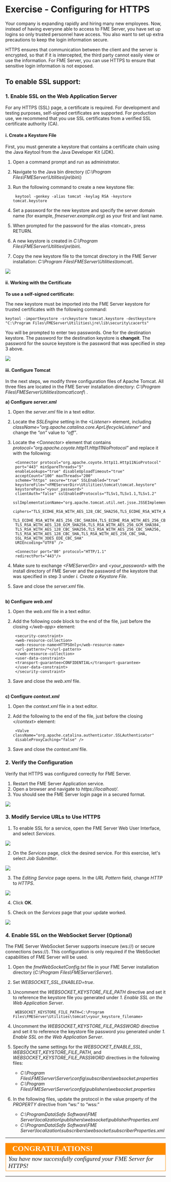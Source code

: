 # Exercise - Configuring for HTTPS #

Your company is expanding rapidly and hiring many new employees. Now, instead of having everyone able to access to FME Server, you have set up logins so only trusted personnel have access. You also want to set up extra precautions to keep the login information secure.

HTTPS ensures that communication between the client and the server is encrypted, so that if it is intercepted, the third party cannot easily view or use the information. For FME Server, you can use HTTPS to ensure that sensitive login information is not exposed.

## To enable SSL support: ##

### 1. Enable SSL on the Web Application Server ###

For any HTTPS (SSL) page, a certificate is required. For development and testing purposes, self-signed certificates are supported. For production use, we recommend that you use SSL certificates from a verified SSL certificate authority (CA).

#### i. Create a Keystore File ####

First, you must generate a keystore that contains a certificate chain using the Java Keytool from the Java Developer Kit (JDK).

1. Open a command prompt and run as administrator.
2. Navigate to the Java bin directory (*C:\Program Files\FMEServer\Utilities\jre\bin\\*)
3. Run the following command to create a new keystone file:

		keytool -genkey -alias tomcat -keylag RSA -keystore tomcat.keystore
 
4. Set a password for the new keystore and specify the server domain name (for example, *fmeserver.example.org*) as your first and last name.
5. When prompted for the password for the alias <tomcat\>, press RETURN.
6. A new keystore is created in *C:\Program Files\FMEServer\Utilities\jre\bin\\*.
7. Copy the new keystore file to the tomcat directory in the FME Server installation: *C:\Program Files\FMEServer\Utilities\tomcat\\*.

![](./Images/3.401.ConfigureForHTTPS_createKeytool.png)

#### ii. Working with the Certificate ####

**To use a self-signed certificate:**

The new keystore must be imported into the FME Server keystore for trusted certificates with the following command:

	keytool -importkeystore -srckeystore tomcat.keystore -destkeystore "C:\Program Files\FMEServer\Utilities\jre\lib\security\cacerts"

You will be prompted to enter two passwords. One for the destination keystore. The password for the destination keystore is **changeit**. The password for the source keystore is the password that was specified in step 3 above.

![](./Images/3.402.ConfigureForHTTPS_selfSignedCertificate.png)

#### iii. Configure Tomcat ####

In the next steps, we modify three configuration files of Apache Tomcat. All three files are located in the FME Server installation directory: *C:\Program Files\FMEServer\Utilities\tomcat\conf\\* .

**a) Configure *server.xml***

1. Open the *server.xml* file in a text editor.
2. Locate the *SSLEngine* setting in the *<Listener\>* element, including *className="org.apache.catalina.core.AprLifecycleListener"* and change the *“on”* value to *“off”*.
3. Locate the *<Connector\>* element that contains *protocol="org.apache.coyote.http11.Http11NioProtocol"* and replace it with the following:

		<Connector protocol="org.apache.coyote.http11.Http11NioProtocol"
		port="443" minSpareThreads="5"
		enableLookups="true" disableUploadTimeout="true"
		acceptCount="100" maxThreads="200"
		scheme="https" secure="true" SSLEnabled="true"
		keystoreFile="<FMEServerDir>\Utilities\tomcat\tomcat.keystore"
		keystorePass="<your_password>"
		clientAuth="false" sslEnabledProtocols="TLSv1,TLSv1.1,TLSv1.2"
		sslImplementationName="org.apache.tomcat.util.net.jsse.JSSEImplementation"
		ciphers="TLS_ECDHE_RSA_WITH_AES_128_CBC_SHA256,TLS_ECDHE_RSA_WITH_AES_128_CBC_SHA,
		TLS_ECDHE_RSA_WITH_AES_256_CBC_SHA384,TLS_ECDHE_RSA_WITH_AES_256_CBC_SHA,
		TLS_RSA_WITH_AES_128_GCM_SHA256,TLS_RSA_WITH_AES_256_GCM_SHA384,
		TLS_RSA_WITH_AES_128_CBC_SHA256,TLS_RSA_WITH_AES_256_CBC_SHA256,
		TLS_RSA_WITH_AES_128_CBC_SHA,TLS_RSA_WITH_AES_256_CBC_SHA,
		SSL_RSA_WITH_3DES_EDE_CBC_SHA"
		URIEncoding="UTF8" />
 
		<Connector port="80" protocol="HTTP/1.1"
		redirectPort="443"/>
		
4. Make sure to exchange *<FMEServerDir\>* and *<your_password\>* with the install directory of FME Server and the password of the keystore that was specified in step 3 under *i. Create a Keystore File*.

5. Save and close the *server.xml* file.
<br><br>

**b) Configure *web.xml***

1. Open the *web.xml* file in a text editor.
2. Add the following code block to the end of the file, just before the closing *</web-app\>* element:

		<security-constraint>
		<web-resource-collection>
		<web-resource-name>HTTPSOnly</web-resource-name>
		<url-pattern>/*</url-pattern>
		</web-resource-collection>
		<user-data-constraint>
		<transport-guarantee>CONFIDENTIAL</transport-guarantee>
		</user-data-constraint>
		</security-constraint>

3. Save and close the *web.xml* file.
<br><br>

**c) Configure *context.xml***

1. Open the *context.xml* file in a text editor.
2. Add the following to the end of the file, just before the closing *</context\>* element:

		<Valve className="org.apache.catalina.authenticator.SSLAuthenticator"
		disableProxyCaching="false" />

3. Save and close the *context.xml* file.

### 2. Verify the Configuration ###

Verify that HTTPS was configured correctly for FME Server.

1. Restart the FME Server Application service.
2. Open a browser and navigate to *https://localhost/*. 
3. You should see the FME Server login page in a secured format.

![](./Images/3.403.verifyConfiguration.png)

### 3. Modify Service URLs to Use HTTPS ###

1. To enable SSL for a service, open the FME Server Web User Interface, and select *Services*. 

![](./Images/3.404.ServicesButton.png)

2. On the *Services* page, click the desired service. For this exercise, let's select *Job Submitter*.

![](./Images/3.405.selectService.png)

3. The *Editing Service* page opens. In the *URL Pattern* field, change *HTTP* to *HTTPS*.

![](./Images/3.406.httpTOhttps.png)

4. Click **OK**.

5. Check on the *Services* page that your update worked.

![](./Images/3.407.checkItWorked.png)

### 4. Enable SSL on the WebSocket Server (Optional) ###

The FME Server WebSocket Server supports insecure (ws://) or secure connections (wss://). This configuration is only required if the WebSocket capabilities of FME Server will be used.

1. Open the *fmeWebSocketConfig.txt* file in your FME Server installation directory (*C:\Program Files\FMEServer\Server*).
2. Set *WEBSOCKET\_SSL_ENABLED=true*.
3. Uncomment the *WEBSOCKET\_KEYSTORE_FILE\_PATH* directive and set it to reference the keystore file you generated under *1. Enable SSL on the Web Application Server*. 

		WEBSOCKET_KEYSTORE_FILE_PATH=C:\Program Files\FMEServer\Utilities\tomcat\<your_keystore_filename>
4. Uncomment the *WEBSOCKET\_KEYSTORE\_FILE_PASSWORD* directive and set it to reference the keystore file password you generated under *1. Enable SSL on the Web Application Server*.
5. Specify the same settings for the *WEBSOCKET\_ENABLE\_SSL,* *WEBSOCKET\_KEYSTORE\_FILE\_PATH*, and *WEBSOCKET\_KEYSTORE\_FILE_PASSWORD* directives in the following files:
	- *C:\Program Files\FMEServer\Server\config\subscribers\websocket.properties*
	- *C:\Program Files\FMEServer\Server\config\publishers\websocket.properties*
6. In the following files, update the protocol in the value property of the *PROPERTY* directive from “ws:” to “wss:”
	- *C:\ProgramData\Safe Software\FME Server\localization\publishers\websocket\publisherProperties.xml*
	- *C:\ProgramData\Safe Software\FME Server\localization\subscribers\websocket\subscriberProperties.xml*


---

<!--Exercise Congratulations Section--> 

<table style="border-spacing: 0px">
<tr>
<td style="vertical-align:middle;background-color:darkorange;border: 2px solid darkorange">
<i class="fa fa-thumbs-o-up fa-lg fa-pull-left fa-fw" style="color:white;padding-right: 12px;vertical-align:text-top"></i>
<span style="color:white;font-size:x-large;font-weight: bold;font-family:serif">CONGRATULATIONS!</span>
</td>
</tr>

<tr>
<td style="border: 1px solid darkorange">
<span style="font-family:serif; font-style:italic; font-size:larger">
You have now successfully configured your FME Server for HTTPS!
</span>
</td>
</tr>
</table>

---

